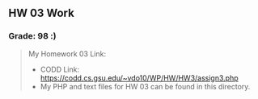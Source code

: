 ## HW 03 Work

### Grade: 98 :)

>My Homework 03 Link: 
>* CODD Link: https://codd.cs.gsu.edu/~vdo10/WP/HW/HW3/assign3.php
>* My PHP and text files for HW 03 can be found in this directory.
